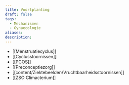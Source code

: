 ```yaml
---
title: Voortplanting
draft: false
tags:
  - Mechanismen
  - Gynaecologie
aliases: 
description:
---
```




- [[Menstruatiecyclus]]
- [[Cyclusstoornissen]]
- [[PCOS]]
- [[Preconceptiezorg]]
- [[content/Ziektebeelden/Vruchtbaarheidsstoornissen]]
- [[ZSO Climacterium]]